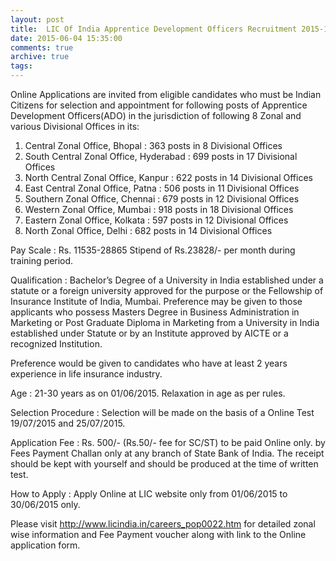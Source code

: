 ```yaml
---
layout: post
title:  LIC Of India Apprentice Development Officers Recruitment 2015-16 last date 30th June-2015
date: 2015-06-04 15:35:00
comments: true
archive: true
tags: 
---
```

Online Applications are invited from eligible candidates who must be
Indian Citizens for selection and appointment for following posts of
Apprentice Development Officers(ADO) in the jurisdiction of following
8 Zonal and various Divisional Offices in its:

 1. Central Zonal Office, Bhopal : 363 posts in 8 Divisional Offices
 2. South Central Zonal Office, Hyderabad : 699 posts in 17 Divisional
    Offices
 3. North Central Zonal Office, Kanpur : 622 posts in 14 Divisional
    Offices
 4. East Central Zonal Office, Patna : 506 posts in 11 Divisional Offices
 5. Southern Zonal Office, Chennai : 679 posts in 12 Divisional Offices
 6. Western Zonal Office, Mumbai : 918 posts in 18 Divisional Offices
 7. Eastern Zonal Office, Kolkata : 597 posts in 12 Divisional Offices
 8. North Zonal Office, Delhi : 682 posts in 14 Divisional Offices

Pay Scale : Rs. 11535-28865 Stipend of Rs.23828/- per month during
training period.

Qualification : Bachelor’s Degree of a University in India established
under a statute or a foreign university approved for the purpose or the
Fellowship of Insurance Institute of India, Mumbai. Preference may be
given to those applicants who possess Masters Degree in Business
Administration in Marketing or Post Graduate Diploma in Marketing from a
University in India established under Statute or by an Institute
approved by AICTE or a recognized Institution.

Preference would be given to candidates who have at least 2 years
experience in life insurance industry.

Age : 21-30 years as on 01/06/2015. Relaxation in age as per rules.

Selection Procedure : Selection will be made on the basis of a Online
Test 19/07/2015 and 25/07/2015.

Application Fee : Rs. 500/- (Rs.50/- fee for SC/ST) to be paid
Online only. by Fees Payment Challan only at any branch of State Bank of
India. The receipt should be kept with yourself and should be produced
at the time of written test.

How to Apply : Apply Online at LIC website only from 01/06/2015 to
30/06/2015 only.

Please visit http://www.licindia.in/careers_pop0022.htm   for detailed
zonal wise information and Fee Payment voucher along with link to the
Online application form.